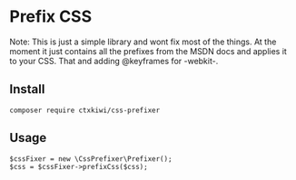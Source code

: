 
# Prefix CSS

Note: This is just a simple library and wont fix most of the things. At the moment it just contains all the prefixes from the MSDN docs and applies it to your CSS. That and adding @keyframes for -webkit-.

## Install

```
composer require ctxkiwi/css-prefixer
```

## Usage

```
$cssFixer = new \CssPrefixer\Prefixer();
$css = $cssFixer->prefixCss($css);
```
